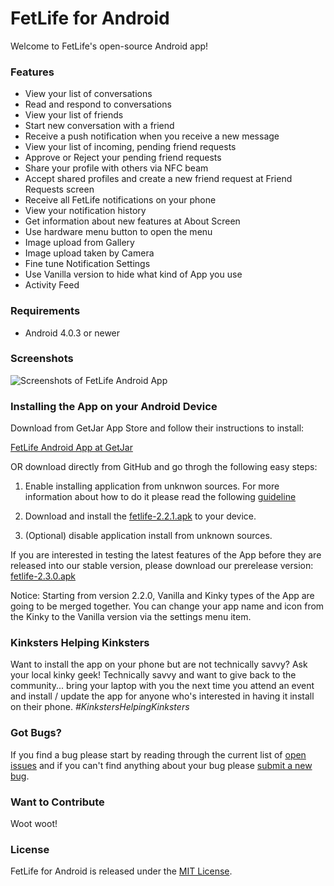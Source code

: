 # FetLife for Android

Welcome to FetLife's open-source Android app!

### Features

- View your list of conversations
- Read and respond to conversations
- View your list of friends
- Start new conversation with a friend
- Receive a push notification when you receive a new message
- View your list of incoming, pending friend requests
- Approve or Reject your pending friend requests
- Share your profile with others via NFC beam
- Accept shared profiles and create a new friend request at Friend Requests screen
- Receive all FetLife notifications on your phone
- View your notification history
- Get information about new features at About Screen
- Use hardware menu button to open the menu
- Image upload from Gallery
- Image upload taken by Camera
- Fine tune Notification Settings
- Use Vanilla version to hide what kind of App you use
- Activity Feed

### Requirements

- Android 4.0.3 or newer

### Screenshots

![Screenshots of FetLife Android App](https://cloud.githubusercontent.com/assets/4168967/21648277/c3a33cfe-d29d-11e6-8fd6-f95bd47c757f.jpg)


### Installing the App on your Android Device

Download from GetJar App Store and follow their instructions to install:

[FetLife Android App at GetJar](http://www.getjar.com/categories/adult-apps/social-and-messaging/FetLife-925569)

OR download directly from GitHub and go throgh the following easy steps:

1. Enable installing application from unknwon sources.
For more information about how to do it please read the following [guideline](https://developer.android.com/distribute/tools/open-distribution.html#unknown-sources)

2. Download and install the [fetlife-2.2.1.apk](https://github.com/fetlife/android/releases/download/v2.2.1/fetlife-2.2.1.apk) to your device.

3. (Optional) disable application install from unknown sources.

If you are interested in testing the latest features of the App before they are released into our stable version, please download our prerelease version:
[fetlife-2.3.0.apk](https://github.com/fetlife/android/releases/download/v2.3.0/fetlife-2.3.0.apk)

Notice: Starting from version 2.2.0, Vanilla and Kinky types of the App are going to be merged together. You can change your app name and icon from the Kinky to the Vanilla version via the settings menu item.

### Kinksters Helping Kinksters

Want to install the app on your phone but are not technically savvy? Ask your local kinky geek! Technically savvy and want to give back to the community... bring your laptop with you the next time you attend an event and install / update the app for anyone who's interested in having it install on their phone. *#KinkstersHelpingKinksters*


### Got Bugs?

If you find a bug please start by reading through the current list of [open issues](https://github.com/fetlife/fetlife-android/issues) and if you can't find anything about your bug please [submit a new bug](https://github.com/fetlife/fetlife-android/issues/new).


### Want to Contribute

Woot woot!


### License

FetLife for Android is released under the [MIT License](http://www.opensource.org/licenses/MIT).
